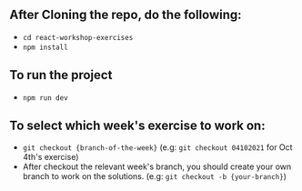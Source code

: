 ## After Cloning the repo, do the following:

- `cd react-workshop-exercises`
- `npm install`

## To run the project

- `npm run dev`

## To select which week's exercise to work on:

- `git checkout {branch-of-the-week}` (e.g: `git checkout 04102021` for Oct 4th's exercise)
- After checkout the relevant week's branch, you should create your own branch to work on the solutions. (e.g: `git checkout -b {your-branch}`)
